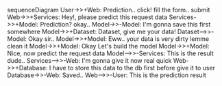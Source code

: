 sequenceDiagram
    User->>+Web: Prediction.. click! fill the form.. submit
    Web->>+Services: Hey!, please predict this request data
    Services->>+Model: Prediction? okay..
    Model->>-Model: I'm gonna save this first somewhere
    Model->>+Dataset: Dataset, give me your data!
    Dataset-->>-Model: Okay sir..
    Model->>+Model: Eww.. your data is very dirty lemme clean it
    Model->>+Model: Okay Let's build the model
    Model->>+Model: Nice, now predict the request data
    Model-->>-Services: This is the result dude..
    Services-->>-Web: I'm gonna give it now real quick
    Web->>+Database: I have to store this data to the db first before give it to user
    Database->>-Web: Saved..
    Web-->>-User: This is the prediction result
